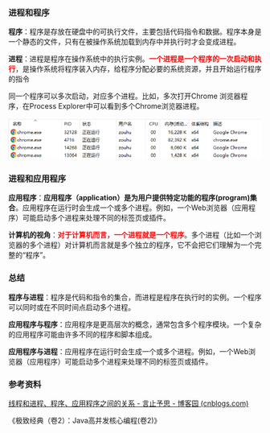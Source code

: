 ### 进程和程序

**程序**：程序是存放在硬盘中的可执行文件，主要包括代码指令和数据。程序本身是一个静态的文件，只有在被操作系统加载到内存中并执行时才会变成进程。

**进程**：进程是程序在操作系统中的执行实例。<font color="red">**一个进程是一个程序的一次启动和执行**</font>，是操作系统将程序装入内存，给程序分配必要的系统资源，并且开始运行程序的指令

同一个程序可以多次启动，对应多个进程。比如，多次打开Chrome 浏览器程序，在Process Explorer中可以看到多个Chrome浏览器进程。

![image-20240705175110617](images/image-20240705175110617.png)



### 进程和应用程序

**应用程序**：**应用程序（application）是为用户提供特定功能的程序(program)集合**。应用程序在运行时会生成一个或多个进程。例如，一个Web浏览器（应用程序）可能启动多个进程来处理不同的标签页或插件。

**计算机的视角**：<font color="red">**对于计算机而言，一个进程就是一个程序**</font>。多个进程（比如一个浏览器的多个进程）对计算机而言就是多个独立的程序，它不会把它们理解为一个完整的“程序”。



### 总结

**程序与进程**：程序是代码和指令的集合，而进程是程序在执行时的实例。一个程序可以同时或在不同时间点启动多个进程。

**应用程序与程序**：应用程序是更高层次的概念，通常包含多个程序模块。一个复杂的应用程序可能由许多不同的程序和脚本组成。

**应用程序与进程**：应用程序在运行时会生成一个或多个进程。例如，一个Web浏览器（应用程序）可能启动多个进程来处理不同的标签页或插件。



### 参考资料

[线程和进程、程序、应用程序之间的关系 - 言止予思 - 博客园 (cnblogs.com)](https://www.cnblogs.com/lisuyun/articles/3293580.html)

《极致经典（卷2）：Java高并发核心编程(卷2)》

